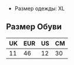 - Размер одежды: XL

## Размер Обуви

| UK | EUR | US | CM |
|----|-----|----|----|
| 11 | 46  | 12 | 30 |
